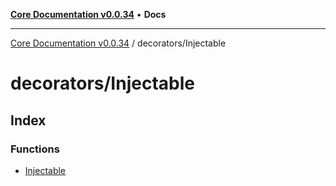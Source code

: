 [**Core Documentation v0.0.34**](../../README.md) • **Docs**

***

[Core Documentation v0.0.34](../../modules.md) / decorators/Injectable

# decorators/Injectable

## Index

### Functions

- [Injectable](functions/Injectable.md)
